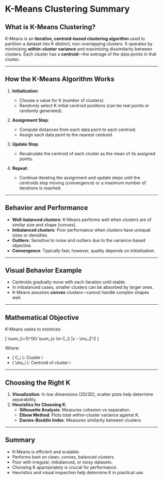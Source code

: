 
# K-Means Clustering Summary

## What is K-Means Clustering?

K-Means is an **iterative, centroid-based clustering algorithm** used to partition a dataset into K distinct, non-overlapping clusters. It operates by minimizing **within-cluster variance** and maximizing dissimilarity between clusters. Each cluster has a **centroid**—the average of the data points in that cluster.

---

## How the K-Means Algorithm Works

1. **Initialization**:
   - Choose a value for K (number of clusters).
   - Randomly select K initial centroid positions (can be real points or randomly generated).

2. **Assignment Step**:
   - Compute distances from each data point to each centroid.
   - Assign each data point to the nearest centroid.

3. **Update Step**:
   - Recalculate the centroid of each cluster as the mean of its assigned points.

4. **Repeat**:
   - Continue iterating the assignment and update steps until the centroids stop moving (convergence) or a maximum number of iterations is reached.

---

## Behavior and Performance

- **Well-balanced clusters**: K-Means performs well when clusters are of similar size and shape (convex).
- **Imbalanced clusters**: Poor performance when clusters have unequal sizes or densities.
- **Outliers**: Sensitive to noise and outliers due to the variance-based objective.
- **Convergence**: Typically fast; however, quality depends on initialization.

---

## Visual Behavior Example

- Centroids gradually move with each iteration until stable.
- In imbalanced cases, smaller clusters can be absorbed by larger ones.
- K-Means assumes **convex** clusters—cannot handle complex shapes well.

---

## Mathematical Objective

K-Means seeks to minimize:

\[
\sum_{i=1}^{K} \sum_{x \in C_i} \|x - \mu_i\|^2
\]

Where:
- \( C_i \): Cluster i
- \( \mu_i \): Centroid of cluster i

---

## Choosing the Right K

1. **Visualization**: In low dimensions (2D/3D), scatter plots help determine separability.
2. **Heuristics for Choosing K**:
   - **Silhouette Analysis**: Measures cohesion vs separation.
   - **Elbow Method**: Plots total within-cluster variance against K.
   - **Davies-Bouldin Index**: Measures similarity between clusters.

---

## Summary

- K-Means is efficient and scalable.
- Performs best on clean, convex, balanced clusters.
- Poor with irregular, imbalanced, or noisy datasets.
- Choosing K appropriately is crucial for performance.
- Heuristics and visual inspection help determine K in practical use.

